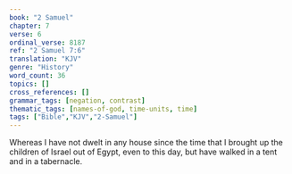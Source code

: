 ```yaml
---
book: "2 Samuel"
chapter: 7
verse: 6
ordinal_verse: 8187
ref: "2 Samuel 7:6"
translation: "KJV"
genre: "History"
word_count: 36
topics: []
cross_references: []
grammar_tags: [negation, contrast]
thematic_tags: [names-of-god, time-units, time]
tags: ["Bible","KJV","2-Samuel"]
---
```

Whereas I have not dwelt in any house since the time that I brought up the children of Israel out of Egypt, even to this day, but have walked in a tent and in a tabernacle.
